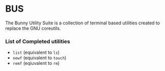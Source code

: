 # BUS
The Bunny Utility Suite is a collection of terminal based utilities created to replace the GNU coreutils.
### List of Completed utilities
- `list` (equivalent to `ls`)
- `newf` (equivalent to `touch`)
- `remf` (eqiuvalent to `rm`)

